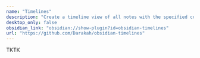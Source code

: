```yaml
---
name: "Timelines"
description: "Create a timeline view of all notes with the specified combination of tags"
desktop_only: false
obsidian_link: "obsidian://show-plugin?id=obsidian-timelines"
url: "https://github.com/Darakah/obsidian-timelines"
---
```


TKTK
